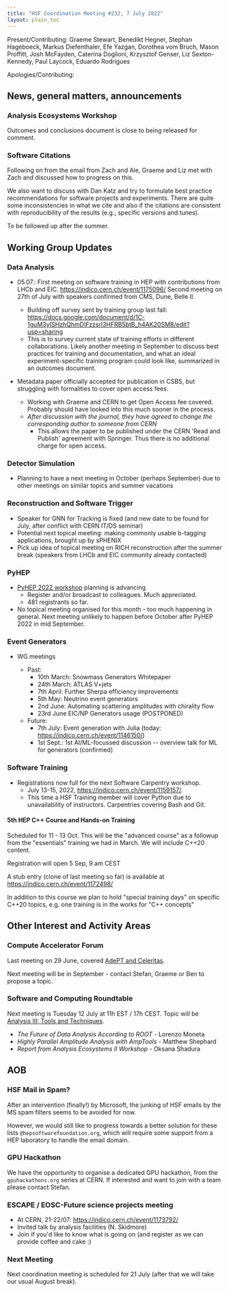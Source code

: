 ```yaml
---
title: "HSF Coordination Meeting #232, 7 July 2022"
layout: plain_toc
---
```


Present/Contributing:
Graeme Stewart,
Benedikt Hegner,
Stephan Hageboeck,
Markus Diefenthaler,
Efe Yazgan,
Dorothea vom Bruch,
Mason Proffitt,
Josh McFayden,
Caterina Doglioni,
Krzysztof Genser,
Liz Sexton-Kennedy,
Paul Laycock,
Eduardo Rodrigues

Apologies/Contributing:

## News, general matters, announcements

### Analysis Ecosystems Workshop

Outcomes and conclusions document is close to being released for comment.

### Software Citations

Following on from the email from Zach and Ale, Graeme and Liz met with Zach and discussed how to progress on this.

We also want to discuss with Dan Katz and try to formulate best practice recommendations for software projects and experiments. There are quite some inconsistencies in what we cite and also if the citations are consistent with reproducibility of the results (e.g., specific versions and tunes).

To be followed up after the summer.

## Working Group Updates

### Data Analysis

- 05.07.: First meeting on software training in HEP with contributions from LHCb and EIC. <https://indico.cern.ch/event/1175096/>
Second meeting on 27th of July with speakers confirmed from CMS, Dune, Belle II.
    - Building off survey sent by training group last fall: <https://docs.google.com/document/d/1C-1guM3yISHzhQhmDIFzzsrl3HFRB5btB_h4AK20SM8/edit?usp=sharing>
    - This is to survey current state of training efforts in different collaborations. Likely another meeting in September to discuss best practices for training and documentation, and what an ideal experiment-specific training program could look like, summarized in an outcomes document.

- Metadata paper officially accepted for publication in CSBS, but struggling with formalities to cover open access fees.
    - Working with Graeme and CERN to get Open Access fee covered. Probably should have looked into this much sooner in the process.
    - *After discussion with the journal, they have agreed to change the corresponding author to someone from CERN*
      - This allows the paper to be published under the CERN 'Read and Publish' agreement with Springer. Thus there is no additional charge for open access.

### Detector Simulation

- Planning to have a next meeting in October (perhaps September) due to other meetings on similar topics and summer vacations

### Reconstruction and Software Trigger

- Speaker for GNN for Tracking is fixed (and new date to be found for July, after conflict with CERN IT/DS seminar)
- Potential next topical meeting: making commonly usable b-tagging applications, brought up by sPHENIX
- Pick up idea of topical meeting on RICH reconstruction after the summer break (speakers from LHCb and EIC community already contacted)

### PyHEP

- [PyHEP 2022 workshop](https://indico.cern.ch/e/PyHEP2022) planning is advancing
    - Register and/or broadcast to colleagues. Much appreciated.
    - 481 registrants so far.
- No topical meeting organised for this month - too much happening in general. Next meeting unlikely to happen before October after PyHEP 2022 in mid September.

### Event Generators

- WG meetings
    - Past:
        - 10th March: Snowmass Generators Whitepaper
        - 24th March: ATLAS V+jets 
        - 7th April: Further Sherpa efficiency improvements 
        - 5th May: Neutrino event generators
        - 2nd June: Automating scattering amplitudes with chirality flow 
        - 23rd June EIC/NP Generators usage (POSTPONED)

    * Future:
        - 7th July: Event generation with Julia (today: <https://indico.cern.ch/event/1146150/>)
        - 1st Sept.: 1st AI/ML-focussed discussion -- overview talk for ML for generators (confirmed)

### Software Training

- Registrations now full for the next Software Carpentry workshop.
    - July 13-15, 2022, <https://indico.cern.ch/event/1159157/>.
    - This time a HSF Training member will cover Python due to unavailability of instructors. Carpentries covering Bash and Git.


#### 5th HEP C++ Course and Hands-on Training

Scheduled for 11 - 13 Oct. This will be the "advanced course" as a followup from the "essentials" training we had in March. We will include C++20 content. 

Registration will open 5 Sep, 9 am CEST

A stub entry (clone of last meeting so far) is available at <https://indico.cern.ch/event/1172498/>

In addition to this course we plan to hold "special training days" on specific C++20 topics, e.g. one training is in the works for "C++ concepts"

## Other Interest and Activity Areas

### Compute Accelerator Forum

Last meeting on 29 June, covered [AdePT and Celeritas](https://indico.cern.ch/event/1160438/).

Next meeting will be in September - contact Stefan, Graeme or Ben to propose a topic.

### Software and Computing Roundtable

Next meeting is Tuesday 12 July at 11h EST / 17h CEST. Topic will be [Analysis III: Tools and Techniques](https://indico.jlab.org/event/505/#day-2022-07-12).

- *The Future of Data Analysis According to ROOT* - Lorenzo Moneta
- *Highly Parallel Amplitude Analysis with AmpTools* - Matthew Shephard
- *Report from Analysis Ecosystems II Workshop* - Oksana Shadura

## AOB

### HSF Mail in Spam?

After an intervention (finally!) by Microsoft, the junking of HSF emails by the MS spam filters seems to be avoided for now.

However, we would still like to progress towards a better solution for these lists `@hepsoftwarefoundation.org`, which will require some support from a HEP laboratory to handle the email domain.

### GPU Hackathon

We have the opportunity to organise a dedicated GPU hackathon, from the `gpuhackathons.org` series at CERN. If interested and want to join with a team please contact Stefan. 

### ESCAPE / EOSC-Future science projects meeting

- At CERN, 21-22/07: <https://indico.cern.ch/event/1173792/>
- Invited talk by analysis facilities (N. Skidmore)
- Join if you'd like to know what is going on (and register as we can provide coffee and cake :)

### Next Meeting

Next coordination meeting is scheduled for 21 July (after that we will take our usual August break).
